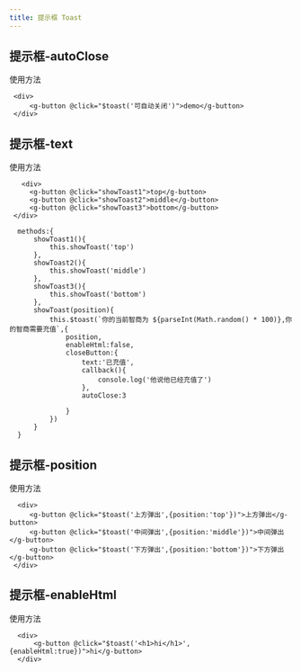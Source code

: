 ```yaml
---
title: 提示框 Toast
---
```

## 提示框-autoClose

使用方法

<ClientOnly>
  <toast-demos/>
</ClientOnly>


``` 
 <div>
     <g-button @click="$toast('可自动关闭')">demo</g-button>
 </div>
```
## 提示框-text

使用方法

<ClientOnly>
  <toast-2-demos/>
</ClientOnly>


``` 
   <div>
     <g-button @click="showToast1">top</g-button>
     <g-button @click="showToast2">middle</g-button>
     <g-button @click="showToast3">bottom</g-button>
 </div>
```
``` 
  methods:{
      showToast1(){
          this.showToast('top')
      },
      showToast2(){
          this.showToast('middle')
      },
      showToast3(){
          this.showToast('bottom')
      },
      showToast(position){
          this.$toast(`你的当前智商为 ${parseInt(Math.random() * 100)},你的智商需要充值`,{
              position,
              enableHtml:false,
              closeButton:{
                  text:'已充值',
                  callback(){
                      console.log('他说他已经充值了')
                  },
                  autoClose:3

              }
          })
      }
  }
```
## 提示框-position

使用方法

<ClientOnly>
  <toast-3-demos/>
</ClientOnly>


``` 
  <div>
     <g-button @click="$toast('上方弹出',{position:'top'})">上方弹出</g-button>
     <g-button @click="$toast('中间弹出',{position:'middle'})">中间弹出</g-button>
     <g-button @click="$toast('下方弹出',{position:'bottom'})">下方弹出</g-button>
 </div>
```
## 提示框-enableHtml

使用方法

<ClientOnly>
  <toast-4-demos/>
</ClientOnly>


``` 
  <div>
      <g-button @click="$toast('<h1>hi</h1>',{enableHtml:true})">hi</g-button>
  </div>
```